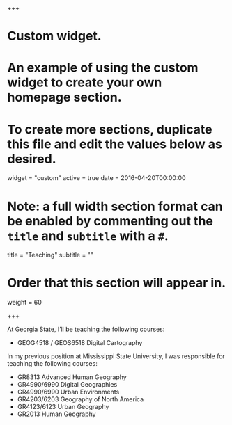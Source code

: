 +++
# Custom widget.
# An example of using the custom widget to create your own homepage section.
# To create more sections, duplicate this file and edit the values below as desired.
widget = "custom"
active = true
date = 2016-04-20T00:00:00

# Note: a full width section format can be enabled by commenting out the `title` and `subtitle` with a `#`.
title = "Teaching"
subtitle = ""

# Order that this section will appear in.
weight = 60

+++

At Georgia State, I’ll be teaching the following courses:

- GEOG4518 / GEOS6518 Digital Cartography

In my previous position at Mississippi State University, I was responsible for teaching the following courses:

- GR8313 Advanced Human Geography
- GR4990/6990 Digital Geographies
- GR4990/6990 Urban Environments
- GR4203/6203 Geography of North America
- GR4123/6123 Urban Geography
- GR2013 Human Geography
